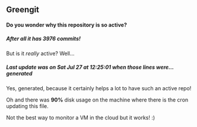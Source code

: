 ## Greengit

#### Do you wonder why this repository is so active?

##### After all it has 3976 commits!

But is it *really* active? Well...

##### Last update was on Sat Jul 27 at 12:25:01 when those lines were... generated

Yes, generated, because it certainly helps a lot to have such an active repo!

Oh and there was **90%** disk usage on the machine
where there is the cron updating this file.

Not the best way to monitor a VM in the cloud but it works! :)
